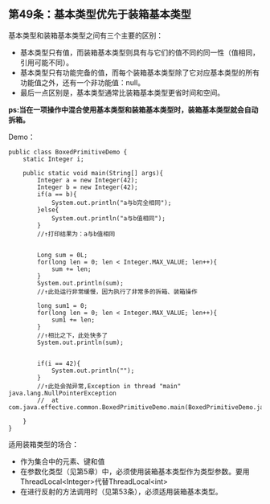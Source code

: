 ## 第49条：基本类型优先于装箱基本类型

基本类型和装箱基本类型之间有三个主要的区别：

* 基本类型只有值，而装箱基本类型则具有与它们的值不同的同一性（值相同，引用可能不同）。 
* 基本类型只有功能完备的值，而每个装箱基本类型除了它对应基本类型的所有功能值之外，还有一个非功能值：null。 
* 最后一点区别是，基本类型通常比装箱基本类型更省时间和空间。 

**ps:当在一项操作中混合使用基本类型和装箱基本类型时，装箱基本类型就会自动拆箱。**

Demo：

```
public class BoxedPrimitiveDemo {
    static Integer i;

    public static void main(String[] args){
        Integer a = new Integer(42);
        Integer b = new Integer(42);
        if(a == b){
            System.out.println("a与b完全相同");
        }else{
            System.out.println("a与b值相同");
        }
        //↑打印结果为：a与b值相同


        Long sum = 0L;
        for(long len = 0; len < Integer.MAX_VALUE; len++){
            sum += len;
        }
        System.out.println(sum);
        //↑此处运行非常缓慢，因为执行了非常多的拆箱、装箱操作

        long sum1 = 0;
        for(long len = 0; len < Integer.MAX_VALUE; len++){
            sum1 += len;
        }
        //↑相比之下，此处快多了
        System.out.println(sum);


        if(i == 42){
            System.out.println("");
        }
        //↑此处会抛异常,Exception in thread "main" java.lang.NullPointerException
        //  at com.java.effective.common.BoxedPrimitiveDemo.main(BoxedPrimitiveDemo.java:20)

    }
}
```

适用装箱类型的场合：

* 作为集合中的元素、键和值 
* 在参数化类型（见第5章）中，必须使用装箱基本类型作为类型参数。要用ThreadLocal\<Integer\>代替ThreadLocal\<int> 
* 在进行反射的方法调用时（见第53条），必须适用装箱基本类型。 